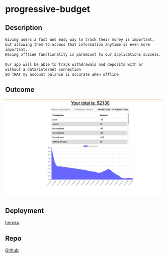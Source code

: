 # progressive-budget

## Description
```
Giving users a fast and easy way to track their money is important, 
but allowing them to access that information anytime is even more important. 
Having offline functionality is paramount to our applications success.

Our app will be able to track withdrawals and deposits with or
without a data/internet connection
SO THAT my account balance is accurate when offline
```

## Outcome
![budget](public/src/budget.png)


## Deployment
[heroku](https://glacial-crag-17762.herokuapp.com/)


## Repo
[Github](https://github.com/yinping-520/progressive-budget)



